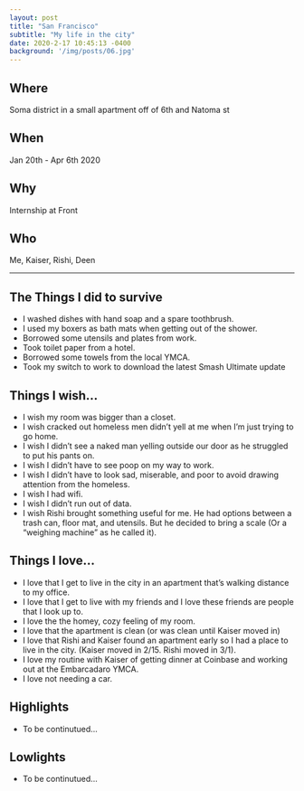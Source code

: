 ```yaml
---
layout: post
title: "San Francisco"
subtitle: "My life in the city"
date: 2020-2-17 10:45:13 -0400
background: '/img/posts/06.jpg'
---
```


## Where
Soma district in a small apartment off of 6th and Natoma st
## When
Jan 20th - Apr 6th 2020
## Why
Internship at Front
## Who
Me, Kaiser, Rishi, Deen

___
## The Things I did to survive
- I washed dishes with hand soap and a spare toothbrush.
- I used my boxers as bath mats when getting out of the shower. 
- Borrowed some utensils and plates from work.
- Took toilet paper from a hotel.
- Borrowed some towels from the local YMCA.
- Took my switch to work to download the latest Smash Ultimate update

## Things I wish…
- I wish my room was bigger than a closet.
- I wish cracked out homeless men didn’t yell at me when I’m just trying to go home.
- I wish I didn’t see a naked man yelling outside our door as he struggled to  put his pants on.
- I wish I didn’t have to see poop on my way to work.
- I wish I didn’t have to look sad, miserable, and poor to avoid drawing attention from the homeless.
- I wish I had wifi.
- I wish I didn’t run out of data.
- I wish Rishi brought something useful for me. He had options between a trash can, floor mat, and utensils. But he decided to bring a scale (Or a “weighing machine” as he called it).

## Things I love…
- I love that I get to live in the city in an apartment that’s walking distance to my office.
- I love that I get to live with my friends and I love these friends are people that I look up to.
- I love the the homey, cozy feeling of my room.
- I love that the apartment is clean (or was clean until Kaiser moved in)
- I love that Rishi and Kaiser found an apartment early so I had a place to live in the city. (Kaiser moved in 2/15. Rishi moved in 3/1).
- I love my routine with Kaiser of getting dinner at Coinbase  and working out at the Embarcadaro YMCA.
- I love not needing a car.

## Highlights
- To be continutued...

## Lowlights
- To be continutued...